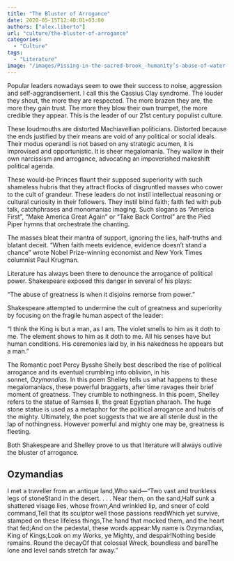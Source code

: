 ```yaml
---
title: "The Bluster of Arrogance"
date: 2020-05-15T12:40:01+03:00
authors: ["alex.liberto"]
url: "culture/the-bluster-of-arrogance"
categories: 
  - "Culture"
tags: 
  - "Literature"
image: "/images/Pissing-in-the-sacred-brook_-humanity’s-abuse-of-water-and-water’s-revenge-1.jpg"
---
```


Popular leaders nowadays seem to owe their success to noise, aggression and self-aggrandisement. I call this the Cassius Clay syndrome. The louder they shout, the more they are respected. The more brazen they are, the more they gain trust. The more they blow their own trumpet, the more credible they appear. This is the leader of our 21st century populist culture.

These loudmouths are distorted Machiavellian politicians. Distorted because the ends justified by their means are void of any political or social ideals. Their modus operandi is not based on any strategic acumen, it is improvised and opportunistic. It is sheer megalomania. They wallow in their own narcissism and arrogance, advocating an impoverished makeshift political agenda. 

These would-be Princes flaunt their supposed superiority with such shameless hubris that they attract flocks of disgruntled masses who cower to the cult of grandeur. These leaders do not instil intellectual reasoning or cultural curiosity in their followers. They instil blind faith; faith fed with pub talk, catchphrases and monomaniac imaging. Such slogans as “America First”, “Make America Great Again” or “Take Back Control” are the Pied Piper hymns that orchestrate the chanting. 

The masses bleat their mantra of support, ignoring the lies, half-truths and blatant deceit. “When faith meets evidence, evidence doesn’t stand a chance” wrote Nobel Prize-winning economist and New York Times columnist Paul Krugman.

Literature has always been there to denounce the arrogance of political power. Shakespeare exposed this danger in several of his plays:

“The abuse of greatness is when it disjoins remorse from power.” 

Shakespeare attempted to undermine the cult of greatness and superiority by focusing on the fragile human aspect of the leader:


“I think the King is but a man, as I am. The violet smells to him as it doth to me. The element shows to him as it doth to me. All his senses have but human conditions. His ceremonies laid by, in his nakedness he appears but a man.”

The Romantic poet Percy Bysshe Shelly best described the rise of political arrogance and its eventual crumbling into oblivion, in his sonnet, _Ozymandias_. In this poem Shelley tells us what happens to these megalomaniacs, these powerful braggarts, after time ravages their brief moment of greatness. They crumble to nothingness. In this poem, Shelley refers to the statue of Ramses II, the great Egyptian pharaoh. The huge stone statue is used as a metaphor for the political arrogance and hubris of the mighty. Ultimately, the poet suggests that we are all sterile dust in the lap of nothingness. However powerful and mighty one may be, greatness is fleeting. 

Both Shakespeare and Shelley prove to us that literature will always outlive the bluster of arrogance. 

## **Ozymandias**

I met a traveller from an antique land,Who said—“Two vast and trunkless legs of stoneStand in the desert. . . . Near them, on the sand,Half sunk a shattered visage lies, whose frown,And wrinkled lip, and sneer of cold command,Tell that its sculptor well those passions readWhich yet survive, stamped on these lifeless things,The hand that mocked them, and the heart that fed;And on the pedestal, these words appear:My name is Ozymandias, King of Kings;Look on my Works, ye Mighty, and despair!Nothing beside remains. Round the decayOf that colossal Wreck, boundless and bareThe lone and level sands stretch far away.”
